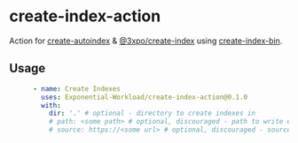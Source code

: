 # create-index-action

Action for [create-autoindex](https://npm.im/create-autoindex) & [@3xpo/create-index](https://npm.im/@3xpo/create-index) using [create-index-bin](https://github.com/Exponential-Workload/create-index-bin/tree/master).

## Usage

```yml
      - name: Create Indexes
        uses: Exponential-Workload/create-index-action@0.1.0
        with:
          dir: '.' # optional - directory to create indexes in
          # path: <some path> # optional, discouraged - path to write executable
          # source: https://<some url> # optional, discouraged - source url of executable
```
